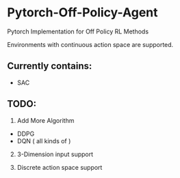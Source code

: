 # Pytorch-Off-Policy-Agent

Pytorch Implementation for Off Policy RL Methods

Environments with continuous action space are supported.

## Currently contains:
* SAC

## TODO:
1. Add More Algorithm
* DDPG
* DQN ( all kinds of )

2. 3-Dimension input support

3. Discrete action space support
